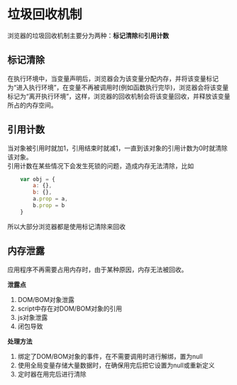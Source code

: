 # 垃圾回收机制  
浏览器的垃圾回收机制主要分为两种：**标记清除**和**引用计数**  

## 标记清除  
在执行环境中，当变量声明后，浏览器会为该变量分配内存，并将该变量标记为“进入执行环境”，在变量不再被调用时(例如函数执行完毕)，浏览器会将该变量标记为“离开执行环境”，这样，浏览器的回收机制会将该变量回收，并释放该变量所占的内存空间。  

## 引用计数  
当对象被引用时就加1，引用结束时就减1，一直到该对象的引用计数为0时就清除该对象。  
引用计数在某些情况下会发生死锁的问题，造成内存无法清除，比如  
```js
    var obj = {
        a: {},
        b: {},
        a.prop = a,
        b.prop = b
    }
```  
所以大部分浏览器都是使用标记清除来回收  

## 内存泄露   
应用程序不再需要占用内存时，由于某种原因，内存无法被回收。 

**泄露点**  
1. DOM/BOM对象泄露  
2. script中存在对DOM/BOM对象的引用  
3. js对象泄露  
4. 闭包导致  


**处理方法**  
1. 绑定了DOM/BOM对象的事件，在不需要调用时进行解绑，置为null   
2. 使用全局变量存储大量数据时，在确保用完后把它设置为null或重新定义  
3. 定时器在用完后进行清除   
